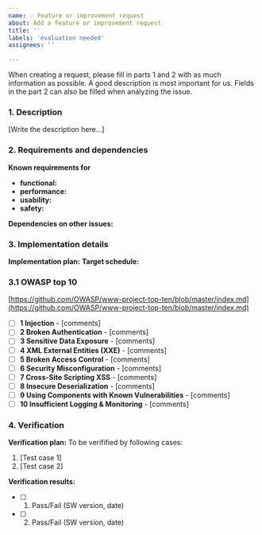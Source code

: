 ```yaml
---
name: 💡 Feature or improvement request
about: Add a feature or improvement request
title: ''
labels: 'evaluation needed'
assignees: ''

---
```


When creating a request, please fill in parts 1 and 2 with as much information as possible. A good description is most important for us. Fields in the part 2 can also be filled when analyzing the issue.

### 1. Description
[Write the description here…]

### 2. Requirements and dependencies
**Known requirements for**
- **functional:** 
- **performance:** 
- **usability:** 
- **safety:** 

**Dependencies on other issues:** 

### 3. Implementation details
**Implementation plan:**
**Target schedule:** 

### 3.1 OWASP top 10
[https://github.com/OWASP/www-project-top-ten/blob/master/index.md](https://github.com/OWASP/www-project-top-ten/blob/master/index.md)
- [ ] **1 Injection** - [comments]
- [ ] **2 Broken Authentication** - [comments]
- [ ] **3 Sensitive Data Exposure** - [comments]
- [ ] **4 XML External Entities (XXE)** - [comments]
- [ ] **5 Broken Access Control** - [comments]
- [ ] **6 Security Misconfiguration** - [comments]
- [ ] **7 Cross-Site Scripting XSS** - [comments]
- [ ] **8 Insecure Deserialization** - [comments]
- [ ] **9 Using Components with Known Vulnerabilities** - [comments]
- [ ] **10 Insufficient Logging & Monitoring** - [comments]

### 4. Verification
**Verification plan:**
To be verifified by following cases:

1. [Test case 1]
2. [Test case 2]

**Verification results:**
- [ ] 1. Pass/Fail (SW version, date)
- [ ] 2. Pass/Fail (SW version, date)

